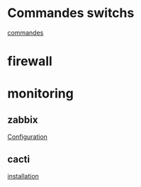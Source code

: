 # Commandes switchs
[commandes](commandes_switch.md)
# firewall

# monitoring
## zabbix
[Configuration](zabbix.md)


## cacti
[installation](cacti.md)
